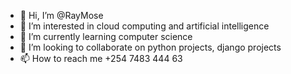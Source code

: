 - 👋 Hi, I’m @RayMose
- 👀 I’m interested in cloud computing and artificial intelligence
- 🌱 I’m currently learning computer science
- 💞️ I’m looking to collaborate on python projects, django projects 
- 📫 How to reach me +254 7483 444 63

<!---
RayMose/RayMose is a ✨ special ✨ repository because its `README.md` (this file) appears on your GitHub profile.
You can click the Preview link to take a look at your changes.
--->
